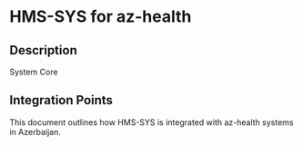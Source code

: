 # HMS-SYS for az-health

## Description

System Core

## Integration Points

This document outlines how HMS-SYS is integrated with az-health systems in Azerbaijan.
